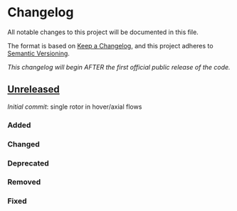 # Changelog

All notable changes to this project will be documented in this file.

The format is based on [Keep a Changelog][keep_chglog], and this project adheres
to [Semantic Versioning][sem_ver].

_This changelog will begin AFTER the first official public release of the code._

## [Unreleased]

_Initial commit_: single rotor in hover/axial flows

### Added

### Changed

### Deprecated

### Removed

### Fixed

[sem_ver]:<https://semver.org/spec/v2.0.0.html>
[keep_chglog]: <https://keepachangelog.com/en/1.0.0/>
[Unreleased]: https://gitlab.uliege.be/thlamb/rotare
